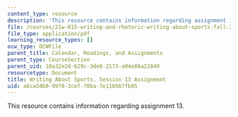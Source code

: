 ```yaml
---
content_type: resource
description: 'This resource contains information regarding assignment 13. '
file: /courses/21w-015-writing-and-rhetoric-writing-about-sports-fall-2013/a6ca54b099783cef70ba7e110567fb05_MIT21W_015F13_Assignment13.pdf
file_type: application/pdf
learning_resource_types: []
ocw_type: OCWFile
parent_title: Calendar, Readings, and Assignments
parent_type: CourseSection
parent_uid: 18a32e2d-629c-3de0-2173-a04e88a22849
resourcetype: Document
title: Writing About Sports, Session 13 Assignment
uid: a6ca54b0-9978-3cef-70ba-7e110567fb05
---
```

This resource contains information regarding assignment 13. 

